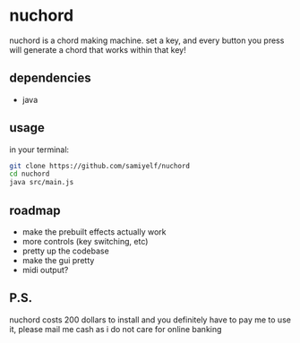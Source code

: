 # nuchord
nuchord is a chord making machine. set a key, and every button you press will generate a chord that works within that key!
## dependencies
- java
## usage
in your terminal:
```sh
git clone https://github.com/samiyelf/nuchord
cd nuchord
java src/main.js
```
## roadmap
- make the prebuilt effects actually work
- more controls (key switching, etc)
- pretty up the codebase
- make the gui pretty
- midi output?
## P.S.
nuchord costs 200 dollars to install and you definitely have to pay me to use it, please mail me cash as i do not care for online banking

